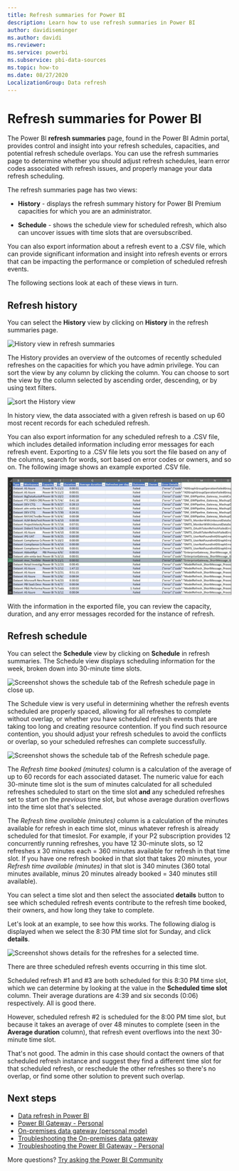 ```yaml
---
title: Refresh summaries for Power BI
description: Learn how to use refresh summaries in Power BI
author: davidiseminger
ms.author: davidi
ms.reviewer: 
ms.service: powerbi
ms.subservice: pbi-data-sources
ms.topic: how-to
ms.date: 08/27/2020
LocalizationGroup: Data refresh
---
```


# Refresh summaries for Power BI

The Power BI **refresh summaries** page, found in the Power BI Admin portal, provides control and insight into your refresh schedules, capacities, and potential refresh schedule overlaps. You can use the refresh summaries page to determine whether you should adjust refresh schedules, learn error codes associated with refresh issues, and properly manage your data refresh scheduling. 

The refresh summaries page has two views:

* **History** - displays the refresh summary history for Power BI Premium capacities for which you are an administrator.

* **Schedule** - shows the schedule view for scheduled refresh, which also can uncover issues with time slots that are oversubscribed.

You can also export information about a refresh event to a .CSV file, which can provide significant information and insight into refresh events or errors that can be impacting the performance or completion of scheduled refresh events.

The following sections look at each of these views in turn. 

## Refresh history

You can select the **History** view by clicking on **History** in the refresh summaries page.

![History view in refresh summaries](media/refresh-summaries/refresh-summaries-01a.jpg)

The History provides an overview of the outcomes of recently scheduled refreshes on the capacities for which you have admin privilege. You can sort the view by any column by clicking the column. You can choose to sort the view by the column selected by ascending order, descending, or by using text filters.

![sort the History view](media/refresh-summaries/refresh-summaries-01b.jpg)

In history view, the data associated with a given refresh is based on up 60 most recent records for each scheduled refresh.

You can also export information for any scheduled refresh to a .CSV file, which includes detailed information including error messages for each refresh event. Exporting to a .CSV file lets you sort the file based on any of the columns, search for words, sort based on error codes or owners, and so on. The following image shows an example exported .CSV file. 

![Export information about a refresh](media/refresh-summaries/refresh-summaries-05.jpg)

With the information in the exported file, you can review the capacity, duration, and any error messages recorded for the instance of refresh. 


## Refresh schedule

You can select the **Schedule** view by clicking on **Schedule** in refresh summaries. The Schedule view displays scheduling information for the week, broken down into 30-minute time slots. 

![Screenshot shows the schedule tab of the Refresh schedule page in close up.](media/refresh-summaries/refresh-summaries-02a.jpg)

The Schedule view is very useful in determining whether the refresh events scheduled are properly spaced, allowing for all refreshes to complete without overlap, or whether you have scheduled refresh events that are taking too long and creating resource contention. If you find such resource contention, you should adjust your refresh schedules to avoid the conflicts or overlap, so your scheduled refreshes can complete successfully. 

![Screenshot shows the schedule tab of the Refresh schedule page.](media/refresh-summaries/refresh-summaries-02.jpg)

The *Refresh time booked (minutes)* column is a calculation of the average of up to 60 records for each associated dataset. The numeric value for each 30-minute time slot is the sum of minutes calculated for all scheduled refreshes scheduled to start on the time slot **and** any scheduled refreshes set to start on the *previous* time slot, but whose average duration overflows into the time slot that's selected.

The *Refresh time available (minutes)* column is a calculation of the minutes available for refresh in each time slot, minus whatever refresh is already scheduled for that timeslot. For example, if your P2 subscription provides 12 concurrently running refreshes, you have 12 30-minute slots, so 12 refreshes x 30 minutes each = 360 minutes available for refresh in that time slot. If you have one refresh booked in that slot that takes 20 minutes, your *Refresh time available (minutes)* in that slot is 340 minutes (360 total minutes available, minus 20 minutes already booked = 340 minutes still available). 

You can select a time slot and then select the associated **details** button to see which scheduled refresh events contribute to the refresh time booked, their owners, and how long they take to complete.

Let's look at an example, to see how this works. The following dialog is displayed when we select the 8:30 PM time slot for Sunday, and click **details**.

![Screenshot shows details for the refreshes for a selected time.](media/refresh-summaries/refresh-summaries-04.jpg)

There are three scheduled refresh events occurring in this time slot. 

Scheduled refresh #1 and #3 are both scheduled for this 8:30 PM time slot, which we can determine by looking at the value in the **Scheduled time slot** column. Their average durations are 4:39 and six seconds (0:06) respectively. All is good there.

However, scheduled refresh #2 is scheduled for the 8:00 PM time slot, but because it takes an average of over 48 minutes to complete (seen in the **Average duration** column), that refresh event overflows into the next 30-minute time slot. 

That's not good. The admin in this case should contact the owners of that scheduled refresh instance and suggest they find a different time slot for that scheduled refresh, or reschedule the other refreshes so there's no overlap, or find some other solution to prevent such overlap. 


## Next steps

- [Data refresh in Power BI](refresh-data.md)  
- [Power BI Gateway - Personal](service-gateway-personal-mode.md)  
- [On-premises data gateway (personal mode)](service-gateway-onprem.md)  
- [Troubleshooting the On-premises data gateway](service-gateway-onprem-tshoot.md)  
- [Troubleshooting the Power BI Gateway - Personal](service-admin-troubleshooting-power-bi-personal-gateway.md)  

More questions? [Try asking the Power BI Community](https://community.powerbi.com/)